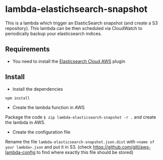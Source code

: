 # lambda-elastichsearch-snapshot

This is a lambda which trigger an ElasticSearch snapshot (and create a S3 repository). This lambda can be then scheduled via CloudWatch to periodically backup your elasticsearch indices.

## Requirements
- You need to install the [Elasticsearch Cloud AWS](https://github.com/elastic/elasticsearch-cloud-aws) plugin 

## Install

- Install the dependencies

```npm install```

- Create the lambda function in AWS

Package the code `$ zip lambda-elasticsearch-snapshot -r .` and create the lambda in AWS.

- Create the configuration file

Rename the file `lambda-elasticsearch-snapshot.json.dist` with `<name of your lambda>.json` and put it in S3. (check https://github.com/gilt/aws-lambda-config to find where exactly this file should be stored) 